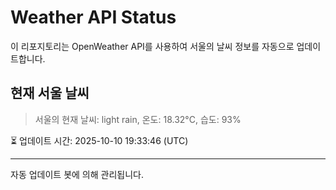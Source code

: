 
# Weather API Status

이 리포지토리는 OpenWeather API를 사용하여 서울의 날씨 정보를 자동으로 업데이트합니다.

## 현재 서울 날씨
> 서울의 현재 날씨: light rain, 온도: 18.32°C, 습도: 93%

⏳ 업데이트 시간: 2025-10-10 19:33:46 (UTC)

---
자동 업데이트 봇에 의해 관리됩니다.
